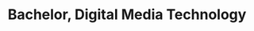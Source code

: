 ---
title: Bachelor, Digital Media Technology
organization: Beijing University of Technology
location: Beijing, CHN
start: 2017-09-01
end: 2021-07-13
---
